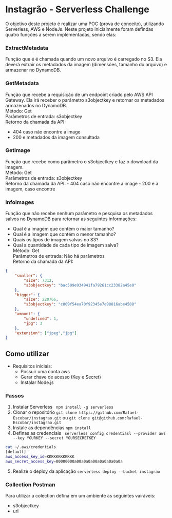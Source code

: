 # Instagrão - Serverless Challenge

O objetivo deste projeto é realizar uma POC (prova de conceito), utilizando Serverless, AWS e NodeJs. Neste projeto inicialmente foram defindas quatro funções a serem implementadas, sendo elas:

### ExtractMetadata
 
Função que é é chamada quando um novo arquivo é carregado no S3. Ela
deverá extrair os metadados da imagem (dimensões, tamanho do arquivo) e armazenar no
DynamoDB.

### GetMetadata

Função que recebe a requisição de um endpoint criado pelo AWS API Gateway.
Ela irá receber o parâmetro s3objectkey e retornar os metadados armazenados no DynamoDB.
<br>Método: Get
<br>Parâmetros de entrada: s3objectkey
<br>Retorno da chamada da API: 
- 404 caso não encontre a image
- 200 e metadados da imagem consultada

### GetImage
Função que recebe como parâmetro o s3objectkey e faz o download da imagem.
<br>Método: Get
<br>Parâmetros de entrada: s3objectkey
<br>Retorno da chamada da API: 
    - 404 caso não encontre a image
    - 200 e a imagem, caso encontre

### InfoImages
Função que não recebe nenhum parâmetro e pesquisa os metadados salvos no
DynamoDB para retornar as seguintes informações:
- Qual é a imagem que contém o maior tamanho?
- Qual é a imagem que contém o menor tamanho?
- Quais os tipos de imagem salvas no S3?
- Qual a quantidade de cada tipo de imagem salva?
<br>Método: Get
<br>Parâmetros de entrada: Não há parâmetros
<br>Retorno da chamada da API:
```json
{
    "smaller": {
        "size": 7312,
        "s3objectkey": "bac509e934941fa79261cc23382a45e0"
    },
    "bigger": {
        "size": 220766,
        "s3objectkey": "c809f54ea70f92345e7e98816abe4508"
    },
    "amount": {
        "undefined": 1,
        "jpg": 3
    },
    "extension": ["jpeg","jpg"]
}
````

## Como utilizar

* Requisitos iniciais:
    * Possuir uma conta aws
    * Gerar chave de acesso (Key e Secret)
    * Instalar Node.js

### Passos

1. Instalar Serverless
``` npm install -g serverless```
2.  Clonar o repositório 
```git clone https://github.com/Rafael-Escobar/instagrao.git```
ou
```git clone git@github.com:Rafael-Escobar/instagrao.git```
3.  Instale as dependências
``` npm install ```
4. Definas as credenciais
``` serverless config credentiasl --provider aws --key YOURKEY --secret YOURSECRETKEY```

```bash
cat ~/.aws/credentials
[default]
aws_access_key_id=KKKKKKKKKKKK
aws_secret_access_key=00000000a00a0a0a00a0a0a0a0a0a
```
5. Realize o deploy da aplicação
```serverless deploy --bucket instagrao```

### Collection Postman

Para utilizar a colection defina em um ambiente as seguintes vairáveis:
- s3objectkey
- url
